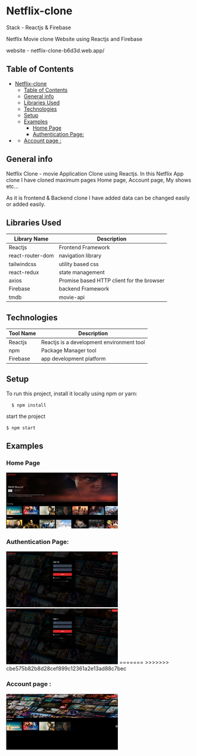
# Netflix-clone

Stack - Reactjs & Firebase

Netflix Movie clone Website using Reactjs and Firebase

website - netflix-clone-b6d3d.web.app/

## Table of Contents
- [Netflix-clone](#netflix-clone)
  - [Table of Contents](#table-of-contents)
  - [General info](#general-info)
  - [Libraries Used](#libraries-used)
  - [Technologies](#technologies)
  - [Setup](#setup)
  - [Examples](#examples)
    - [Home Page](#home-page)
    - [Authentication Page:](#authentication-page)
- [](#)
    - [Account page :](#account-page-)

## General info
Netflix Clone - movie Application Clone using Reactjs. In this Netflix App clone I have cloned maximum pages Home page, Account page, My shows etc...

As it is frontend & Backend clone I have added data can be changed easily or added easily.

## Libraries Used
|Library Name | Description|
| ----------- | ---------- | 
| Reactjs | Frontend Framework|
| react-router-dom | navigation library|
| tailwindcss | utility based css |
| react-redux | state management |
| axios | Promise based HTTP client for the browser |
| Firebase | backend Framework |
| tmdb | movie-api |

## Technologies
|Tool Name | Description |
| ------- | -------------|
| Reactjs | Reactjs is a development environment tool|
|npm | Package Manager tool|
| Firebase | app development platform |


## Setup
To run this project, install it locally using npm or yarn:

```
  $ npm install
```
start the project
```
$ npm start
```


## Examples
### Home Page

<img src='./src/example/home.png' width='300' height='150' />

<br>

### Authentication Page:

<img src='./src/example/signup.png' width='300' height='150'/>
<img src='./src/example/login.png' width='300' height='150' />
=======
>>>>>>> cbe575b82b8d28cef899c12361a2e13ad88c7bec

<br>

### Account page :
<img src='./src/example/account.png' alt='basket image' width='300' height='150'/>